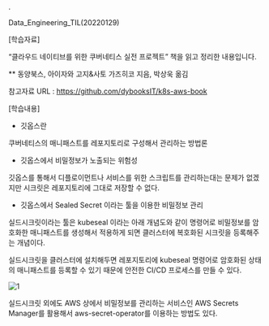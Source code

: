 .

Data_Engineering_TIL(20220129)

[학습자료]

“클라우드 네이티브를 위한 쿠버네티스 실전 프로젝트” 책을 읽고 정리한 내용입니다.

** 동양북스, 아이자와 고지&사토 가즈히코 지음, 박상욱 옮김

참고자료 URL : https://github.com/dybooksIT/k8s-aws-book

[학습내용]

- 깃옵스란

쿠버네티스의 매니패스트를 레포지토리로 구성해서 관리하는 방법론

- 깃옵스에서 비밀정보가 노출되는 위험성

깃옵스를 통해서 디플로이먼트나 서비스를 위한 스크립트를 관리하는대는 문제가 없겠지만 시크릿은 레포지토리에 그대로 저장할 수 없다.

- 깃옵스에서 Sealed Secret 이라는 툴을 이용한 비밀정보 관리

실드시크릿이라는 툴은 kubeseal 이라는 아래 개념도와 같이 명령어로 비밀정보를 암호화한 매니패스트를 생성해서 적용하게 되면 클러스터에 복호화된 시크릿을 등록해주는 개념이다.

실드시크릿을 클러스터에 설치해두면 레포지토리에 kubeseal 명령어로 암호화된 상태의 매니패스트를 등록할 수 있기 때문에 안전한 CI/CD 프로세스를 만들 수 있다. 

![1](https://user-images.githubusercontent.com/41605276/151654770-b513d601-0d36-494a-a51b-237edd9c6738.png)

실드시크릿 외에도 AWS 상에서 비밀정보를 관리하는 서비스인 AWS Secrets Manager를 활용해서 aws-secret-operator를 이용하는 방법도 있다.